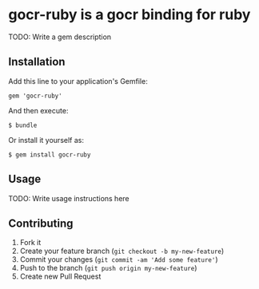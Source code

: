 # gocr-ruby is a gocr binding for ruby

TODO: Write a gem description

## Installation

Add this line to your application's Gemfile:

    gem 'gocr-ruby'

And then execute:

    $ bundle

Or install it yourself as:

    $ gem install gocr-ruby

## Usage

TODO: Write usage instructions here

## Contributing

1. Fork it
2. Create your feature branch (`git checkout -b my-new-feature`)
3. Commit your changes (`git commit -am 'Add some feature'`)
4. Push to the branch (`git push origin my-new-feature`)
5. Create new Pull Request
